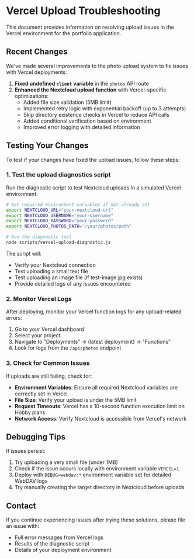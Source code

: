 # Vercel Upload Troubleshooting

This document provides information on resolving upload issues in the Vercel environment for the portfolio application.

## Recent Changes

We've made several improvements to the photo upload system to fix issues with Vercel deployments:

1. **Fixed undefined `client` variable** in the `photos` API route
2. **Enhanced the Nextcloud upload function** with Vercel-specific optimizations:
   - Added file size validation (5MB limit)
   - Implemented retry logic with exponential backoff (up to 3 attempts)
   - Skip directory existence checks in Vercel to reduce API calls
   - Added conditional verification based on environment
   - Improved error logging with detailed information

## Testing Your Changes

To test if your changes have fixed the upload issues, follow these steps:

### 1. Test the upload diagnostics script

Run the diagnostic script to test Nextcloud uploads in a simulated Vercel environment:

```bash
# Set required environment variables if not already set
export NEXTCLOUD_URL="your-nextcloud-url"
export NEXTCLOUD_USERNAME="your-username"
export NEXTCLOUD_PASSWORD="your-password"
export NEXTCLOUD_PHOTOS_PATH="/your/photos/path"

# Run the diagnostic tool
node scripts/vercel-upload-diagnostic.js
```

The script will:

- Verify your Nextcloud connection
- Test uploading a small text file
- Test uploading an image file (if test-image.jpg exists)
- Provide detailed logs of any issues encountered

### 2. Monitor Vercel Logs

After deploying, monitor your Vercel function logs for any upload-related errors:

1. Go to your Vercel dashboard
2. Select your project
3. Navigate to "Deployments" -> (latest deployment) -> "Functions"
4. Look for logs from the `/api/photos` endpoint

### 3. Check for Common Issues

If uploads are still failing, check for:

- **Environment Variables**: Ensure all required Nextcloud variables are correctly set in Vercel
- **File Size**: Verify your upload is under the 5MB limit
- **Request Timeouts**: Vercel has a 10-second function execution limit on Hobby plans
- **Network Access**: Verify Nextcloud is accessible from Vercel's network

## Debugging Tips

If issues persist:

1. Try uploading a very small file (under 1MB)
2. Check if the issue occurs locally with environment variable `VERCEL=1`
3. Deploy with `DEBUG=webdav:*` environment variable set for detailed WebDAV logs
4. Try manually creating the target directory in Nextcloud before uploads

## Contact

If you continue experiencing issues after trying these solutions, please file an issue with:

- Full error messages from Vercel logs
- Results of the diagnostic script
- Details of your deployment environment
